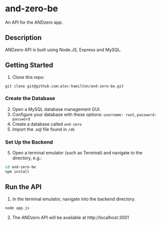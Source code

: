 # and-zero-be

An API for the ANDzero app.

## Description
ANDzero API is built using Node.JS, Express and MySQL.

## Getting Started
1. Clone this repo:
```
git clone git@github.com:alec-hamilton/and-zero-be.git
```
### Create the Database
2. Open a MySQL database management GUI.
3. Configure your database with these options: `username: root`, `password: password`
4. Create a database called `and-zero`
5. Import the .sql file found in `/db`

### Set Up the Backend
5. Open a terminal emulator (such as Terminal) and navigate to the directory, e.g.:
```bash
cd and-zero-be
npm install
```

## Run the API
1. In the terminal emulator, navigate into the backend directory.
```bash
node app.js
```
2. The ANDzero API will be available at http://localhost:3001
